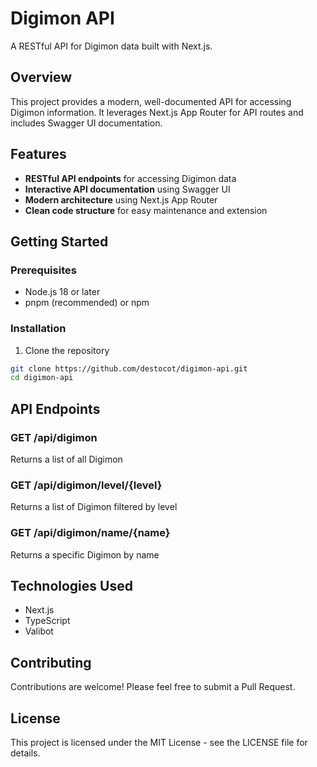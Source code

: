 # Digimon API

A RESTful API for Digimon data built with Next.js.

## Overview

This project provides a modern, well-documented API for accessing Digimon information. It leverages Next.js App Router for API routes and includes Swagger UI documentation.

## Features

- **RESTful API endpoints** for accessing Digimon data
- **Interactive API documentation** using Swagger UI
- **Modern architecture** using Next.js App Router
- **Clean code structure** for easy maintenance and extension

## Getting Started

### Prerequisites

- Node.js 18 or later
- pnpm (recommended) or npm

### Installation

1. Clone the repository

```bash
git clone https://github.com/destocot/digimon-api.git
cd digimon-api
```

## API Endpoints

### GET /api/digimon

Returns a list of all Digimon

### GET /api/digimon/level/{level}

Returns a list of Digimon filtered by level

### GET /api/digimon/name/{name}

Returns a specific Digimon by name

## Technologies Used

- Next.js
- TypeScript
- Valibot

## Contributing

Contributions are welcome! Please feel free to submit a Pull Request.

## License

This project is licensed under the MIT License - see the LICENSE file for details.
